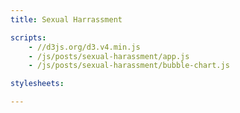 ```yaml
---
title: Sexual Harrassment

scripts:
    - //d3js.org/d3.v4.min.js
    - /js/posts/sexual-harassment/app.js
    - /js/posts/sexual-harassment/bubble-chart.js

stylesheets:

---
```


<svg width="640" height="640" id="bubble-chart"></svg>